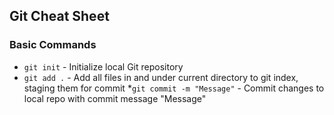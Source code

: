 ## Git Cheat Sheet

### Basic Commands
* `git init` - Initialize local Git repository
* `git add .` - Add all files in and under current directory to git index, staging them for commit
*`git commit -m "Message"` - Commit changes to local repo with commit message "Message"
